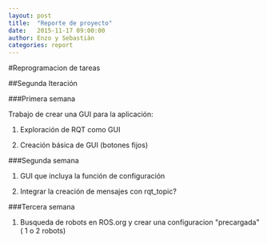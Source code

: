 ```yaml
---
layout: post
title:  "Reporte de proyecto"
date:   2015-11-17 09:00:00
author: Enzo y Sebastián
categories: report
---
```

#Reprogramacion de tareas

##Segunda Iteración

###Primera semana

Trabajo de crear una GUI para la aplicación:

1. Exploración de RQT como GUI

1. Creación básica de GUI (botones fijos)

###Segunda semana

1. GUI que incluya la función de configuración

1. Integrar la creación de mensajes con rqt_topic?

###Tercera semana

1. Busqueda de robots en ROS.org y crear una configuracion "precargada" ( 1 o 2 robots)
